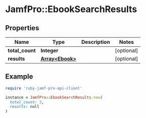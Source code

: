 # JamfPro::EbookSearchResults

## Properties

| Name | Type | Description | Notes |
| ---- | ---- | ----------- | ----- |
| **total_count** | **Integer** |  | [optional] |
| **results** | [**Array&lt;Ebook&gt;**](Ebook.md) |  | [optional] |

## Example

```ruby
require 'ruby-jamf-pro-api-client'

instance = JamfPro::EbookSearchResults.new(
  total_count: 3,
  results: null
)
```

